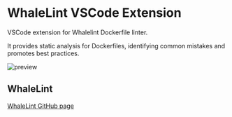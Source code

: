 # WhaleLint VSCode Extension

VSCode extension for Whalelint Dockerfile linter.

It provides static analysis for Dockerfiles, identifying common mistakes and promotes best practices.

![preview](https://user-images.githubusercontent.com/5306361/110014611-4c28c600-7d23-11eb-915d-114aca6470b2.gif)

## WhaleLint

[WhaleLint GitHub page](https://github.com/CreMindES/whalelint)